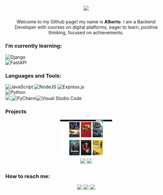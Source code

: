 ## <p align="center"><img src="https://media.tenor.com/mGgWY8RkgYMAAAAC/hello-world.gif" width=50%/></p>
<p align="center" >
    Welcome to my Github page! my name is <strong>Alberto</strong>. I am a Backend Developer with courses on digital platforms, eager to learn, positive thinking, focused on achievements.
  <br/>
</p>

### I’m currently learning: 
![Django](https://img.shields.io/badge/django-%23092E20.svg?style=for-the-badge&logo=django&logoColor=white)
</br>![FastAPI](https://img.shields.io/badge/FastAPI-005571?style=for-the-badge&logo=fastapi)

### Languages and Tools:

![JavaScript](https://img.shields.io/badge/javascript-%23323330.svg?style=for-the-badge&logo=javascript&logoColor=%23F7DF1E)
![NodeJS](https://img.shields.io/badge/node.js-6DA55F?style=for-the-badge&logo=node.js&logoColor=white)
![Express.js](https://img.shields.io/badge/express.js-%23404d59.svg?style=for-the-badge&logo=express&logoColor=%2361DAFB)
</br>![Python](https://img.shields.io/badge/python-3670A0?style=for-the-badge&logo=python&logoColor=ffdd54)
</br><a href="https://replit.com/@AlbertoGonzal29"> <img src="https://img.shields.io/badge/Replit-DD1200?style=for-the-badge&logo=Replit&logoColor=white" /> </a>![PyCharm](https://img.shields.io/badge/pycharm-143?style=for-the-badge&logo=pycharm&logoColor=black&color=black&labelColor=green)![Visual Studio Code](https://img.shields.io/badge/Visual%20Studio%20Code-0078d7.svg?style=for-the-badge&logo=visual-studio-code&logoColor=white)

### Projects
<div align='center' style='display:flex; flex-wrap:wrap; justify-content: center; align-content: center;' >
<div style='width:32%; margin:0 2px 4px 2px;' >
<a href='https://cine.albertogonzal29.repl.co/' target='_blank' style='color:whitesmoke; font-weight: 500;' ><img src='./media/FilmsDjangoApp.jpg' width='100%'></a>
<img src='https://img.shields.io/badge/django-%23092E20.svg?style=for-the-badge&logo=django&logoColor=white'>
<img src='https://img.shields.io/badge/sqlite-%2307405e.svg?style=for-the-badge&logo=sqlite&logoColor=white)' >
</div>
</div>

### How to reach me: 
<div align='center'>
<a href="mailto:albertogonzalezmantilla@gmail.com"> <img src="https://img.shields.io/badge/Gmail-D14836?style=for-the-badge&logo=gmail&logoColor=white"/></a>
<a href="https://www.linkedin.com/in/albertoagonzalezm"> <img src="https://img.shields.io/badge/LinkedIn-0077B5?style=for-the-badge&logo=linkedin&logoColor=white" /></a>
<a href="wa.me/573177124702"> <img src="https://img.shields.io/badge/WhatsApp-25D366?style=for-the-badge&logo=whatsapp&logoColor=white" /></a>
</div>


<!--
**tony21019/tony21019** is a ✨ _special_ ✨ repository because its `README.md` (this file) appears on your GitHub profile.

Here are some ideas to get you started:

- 🔭 I’m currently working on ...
- 🌱 I’m currently learning ...
- 👯 I’m looking to collaborate on ...
- 🤔 I’m looking for help with ...
- 💬 Ask me about ...
- 📫 How to reach me: ...
- 😄 Pronouns: ...
- ⚡ Fun fact: ...
-->